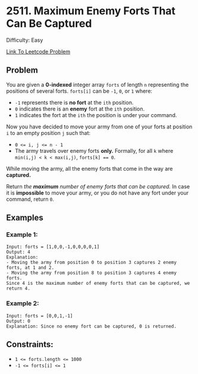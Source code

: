 # 2511. Maximum Enemy Forts That Can Be Captured
Difficulty: Easy

[Link To Leetcode Problem](https://leetcode.com/problems/maximum-enemy-forts-that-can-be-captured/)

## Problem
You are given a **0-indexed** integer array `forts` of length `n` representing the positions of several forts. `forts[i]` can be `-1`, `0`, or `1` where:

- `-1` represents there is **no fort** at the `ith` position.
- `0` indicates there is an **enemy** fort at the `ith` position.
- `1` indicates the fort at the `ith` the position is under your command.

Now you have decided to move your army from one of your forts at position `i` to an empty position `j` such that:

- `0 <= i, j <= n - 1`
- The army travels over enemy forts **only.** Formally, for all `k` where `min(i,j) < k < max(i,j)`, `forts[k] == 0`.

While moving the army, all the enemy forts that come in the way are **captured.**

Return *the **maximum** number of enemy forts that can be captured.* In case it is **impossible** to move your army, or you do not have any fort under your command, return `0`.

## Examples
### Example 1:
```
Input: forts = [1,0,0,-1,0,0,0,0,1]
Output: 4
Explanation:
- Moving the army from position 0 to position 3 captures 2 enemy forts, at 1 and 2.
- Moving the army from position 8 to position 3 captures 4 enemy forts.
Since 4 is the maximum number of enemy forts that can be captured, we return 4.
```
### Example 2:
```
Input: forts = [0,0,1,-1]
Output: 0
Explanation: Since no enemy fort can be captured, 0 is returned.
```

## Constraints:
- `1 <= forts.length <= 1000`
- `-1 <= forts[i] <= 1`